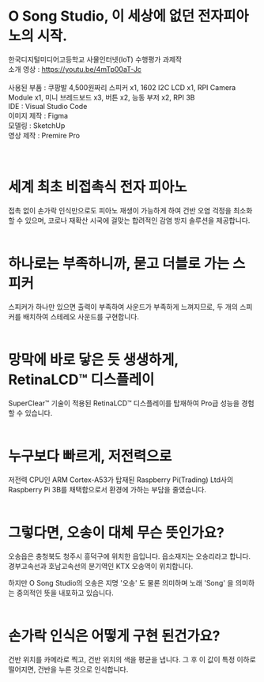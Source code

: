# O Song Studio, 이 세상에 없던 전자피아노의 시작.

한국디지털미디어고등학교 사물인터넷(IoT) 수행평가 과제작 <br>
소개 영상 : https://youtu.be/4mTp00aT-Jc <br><br>
사용된 부품 : 쿠팡발 4,500원짜리 스피커 x1, 1602 I2C LCD x1, RPI Camera Module x1, 미니 브레드보드 x3, 버튼 x2, 능동 부저 x2, RPI 3B
<br>
IDE : Visual Studio Code<br>
이미지 제작 : Figma<br>
모델링 : SketchUp<br>
영상 제작 : Premire Pro<br>
<br><br>
# 세계 최초 비접촉식 전자 피아노
접촉 없이 손가락 인식만으로도 피아노 재생이 가능하게 하여 건반 오염 걱정을 최소화할 수 있으며, 코로나 재확산 시국에 걸맞는 합려적인 감염 방지 솔루션을 제공합니다.
<br><br>
# 하나로는 부족하니까, 묻고 더블로 가는 스피커
스피커가 하나만 있으면 출력이 부족하여 사운드가 부족하게 느껴지므로, 두 개의 스피커를 배치하여 스테레오 사운드를 구현합니다.
<br><br>
# 망막에 바로 닿은 듯 생생하게, RetinaLCD™ 디스플레이
SuperClear™ 기술이 적용된 RetinaLCD™ 디스플레이를 탑재하여 Pro급 성능을 경험할 수 있습니다.
<br><br>
# 누구보다 빠르게, 저전력으로
저전력 CPU인 ARM Cortex-A53가 탑재된 Raspberry Pi(Trading) Ltd사의 Raspberry Pi 3B를 채택함으로서 환경에 가하는 부담을 줄였습니다.
<br><br>
# 그렇다면, 오송이 대체 무슨 뜻인가요?
오송읍은 충청북도 청주시 흥덕구에 위치한 읍입니다. 읍소재지는 오송리라고 합니다. 경부고속선과 호남고속선의 분기역인 KTX 오송역이 위치합니다.

하지만 O Song Studio의 오송은 지명 '오송' 도 물론 의미하며 노래 'Song' 을 의미하는 중의적인 뜻을 내포하고 있습니다.
<br><br>
# 손가락 인식은 어떻게 구현 된건가요?
건반 위치를 카메라로 찍고, 건반 위치의 색을 평균을 냅니다. 그 후 이 값이 특정 이하로 떨어지면, 건반을 누른 것으로 인식합니다.
